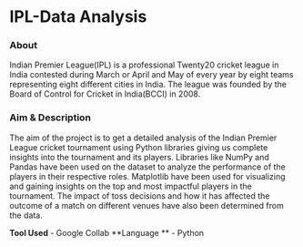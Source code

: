 # IPL-Data Analysis #
### About ###
Indian Premier League(IPL) is a professional Twenty20 cricket league in India contested during March or April and May of every year by eight teams representing eight different cities in India. The league was founded by the Board of Control for Cricket in India(BCCI) in 2008.

### Aim & Description ###
The aim of the project is to get a detailed analysis of the Indian Premier League cricket tournament using Python libraries giving us complete insights into the tournament and its players. Libraries like NumPy and Pandas have been used on the dataset to analyze the performance of the players in their respective roles. Matplotlib have been used for visualizing and gaining insights on the top and most impactful players in the tournament. The impact of toss decisions and how it has affected the outcome of a match on different venues have also been determined from the data.

**Tool Used** - Google Collab
**Language ** - Python
